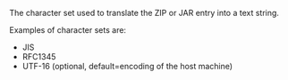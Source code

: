 The character set used to translate the ZIP or JAR entry into a text string. 

Examples of character sets are:

- JIS
- RFC1345
- UTF-16 (optional, default=encoding of the host machine)